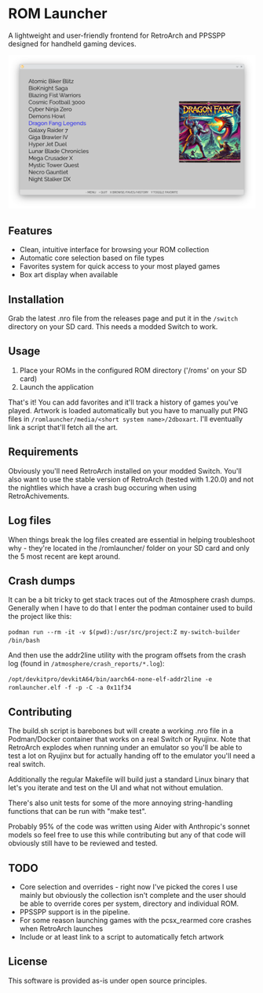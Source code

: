 # ROM Launcher

A lightweight and user-friendly frontend for RetroArch and PPSSPP designed for
handheld gaming devices.

![Screenshot of romlauncher](https://github.com/lreeves/romlauncher/blob/main/screenshot.png?raw=true)

## Features

- Clean, intuitive interface for browsing your ROM collection
- Automatic core selection based on file types
- Favorites system for quick access to your most played games
- Box art display when available

## Installation

Grab the latest .nro file from the releases page and put it in the `/switch`
directory on your SD card. This needs a modded Switch to work.

## Usage

1. Place your ROMs in the configured ROM directory ('/roms' on your SD card)
2. Launch the application

That's it! You can add favorites and it'll track a history of games you've
played. Artwork is loaded automatically but you have to manually put PNG files
in `/romlauncher/media/<short system name>/2dboxart`. I'll eventually link a
script that'll fetch all the art.

## Requirements

Obviously you'll need RetroArch installed on your modded Switch.  You'll also
want to use the stable version of RetroArch (tested with 1.20.0) and not the
nightlies which have a crash bug occuring when using RetroAchivements.

## Log files

When things break the log files created are essential in helping troubleshoot
why - they're located in the /romlauncher/ folder on your SD card and only the
5 most recent are kept around.

## Crash dumps

It can be a bit tricky to get stack traces out of the Atmosphere crash dumps.
Generally when I have to do that I enter the podman container used to build the
project like this:

`podman run --rm -it -v $(pwd):/usr/src/project:Z my-switch-builder /bin/bash`

And then use the addr2line utility with the program offsets from the crash log
(found in `/atmosphere/crash_reports/*.log`):

`/opt/devkitpro/devkitA64/bin/aarch64-none-elf-addr2line -e romlauncher.elf -f -p -C -a 0x11f34`

## Contributing

The build.sh script is barebones but will create a working .nro file in a
Podman/Docker container that works on a real Switch or Ryujinx. Note that
RetroArch explodes when running under an emulator so you'll be able to test a
lot on Ryujinx but for actually handing off to the emulator you'll need a real
switch.

Additionally the regular Makefile will build just a standard Linux binary that
let's you iterate and test on the UI and what not without emulation.

There's also unit tests for some of the more annoying string-handling functions
that can be run with "make test".

Probably 95% of the code was written using Aider with Anthropic's sonnet models
so feel free to use this while contributing but any of that code will obviously
still have to be reviewed and tested.

## TODO

- Core selection and overrides - right now I've picked the cores I use mainly
  but obviously the collection isn't complete and the user should be able to
  override cores per system, directory and individual ROM.
- PPSSPP support is in the pipeline.
- For some reason launching games with the pcsx_rearmed core crashes when
  RetroArch launches
- Include or at least link to a script to automatically fetch artwork

## License

This software is provided as-is under open source principles.
